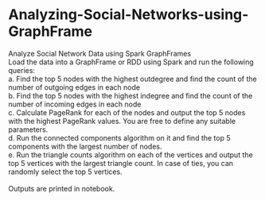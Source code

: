 # Analyzing-Social-Networks-using-GraphFrame
Analyze Social Network Data using Spark GraphFrames
<br>
Load the data into a GraphFrame or RDD using Spark and run the following queries: <br>
a. Find the top 5 nodes with the highest outdegree and find the count of the number of outgoing edges in each node <br>
b. Find the top 5 nodes with the highest indegree and find the count of the number of incoming edges in each node <br>
c. Calculate PageRank for each of the nodes and output the top 5 nodes with the highest PageRank values. You are free to define any suitable parameters. <br>
d. Run the connected components algorithm on it and find the top 5 components with the largest number of nodes. <br>
e. Run the triangle counts algorithm on each of the vertices and output the top 5 vertices with the largest triangle count. In case of ties, you can randomly select the top 5 vertices. <br>
<br>
Outputs are printed in notebook.
